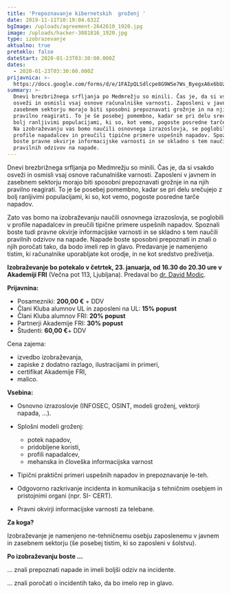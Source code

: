 ```yaml
---
title: 'Prepoznavanje kibernetskih  groženj '
date: 2019-11-11T10:19:04.632Z
bgImage: /uploads/agreement-2642610_1920.jpg
image: /uploads/hacker-3081816_1920.jpg
type: izobrazevanje
aktualno: true
preteklo: false
dateStart: 2020-01-23T03:30:00.000Z
dates:
  - 2020-01-23T03:30:00.000Z
prijavnica: >-
  https://docs.google.com/forms/d/e/1FAIpQLSdlcpe8G9WSe7Ws_ByegxA6x6bUzjB0VZoLB7QNKSMKafrhBQ/viewform?usp=sf_link
summary: >-
  Dnevi brezbrižnega srfljanja po Medmrežju so minili. Čas je, da si vsakdo
  osveži in osmisli vsaj osnove računalniške varnosti. Zaposleni v javnem in
  zasebnem sektorju morajo biti sposobni prepoznavati grožnje in na njih
  pravilno reagirati. To je še posebej pomembno, kadar se pri delu srečujejo z
  bolj ranljivimi populacijami, ki so, kot vemo, pogoste posredne tarče napadov.
  Na izobraževanju vas bomo naučili osnovnega izrazoslovja, se poglobili v
  profile napadalcev in preučili tipične primere uspešnih napadov. Spoznali
  boste pravne okvirje informacijske varnosti in se skladno s tem naučili
  pravilnih odzivov na napade.
---
```

Dnevi brezbrižnega srfljanja po Medmrežju so minili. Čas je, da si vsakdo osveži in osmisli vsaj osnove računalniške varnosti. Zaposleni v javnem in zasebnem sektorju morajo biti sposobni prepoznavati grožnje in na njih pravilno reagirati. To je še posebej pomembno, kadar se pri delu srečujejo z bolj ranljivimi populacijami, ki so, kot vemo, pogoste posredne tarče napadov. 

Zato vas bomo na izobraževanju naučili osnovnega izrazoslovja, se poglobili v profile napadalcev in preučili tipične primere uspešnih napadov. Spoznali boste tudi pravne okvirje informacijske varnosti in se skladno s tem naučili pravilnih odzivov na napade. Napade boste sposobni prepoznati in znali o njih poročati tako, da bodo imeli rep in glavo. Predavanje je namenjeno tistim, ki računalnike uporabljate kot orodje, in ne kot sredstvo preživetja.

**Izobraževanje bo potekalo v četrtek, 23. januarja, od 16.30 do 20.30 ure v Akademiji FRI** (Večna pot 113, Ljubljana). Predaval bo [dr. David Modic](https://akademijafri.si/izvajalci/david-modic/).

**Prijavnina:**

* Posamezniki: **200,00 €** + DDV
* Člani Kluba alumnov UL in zaposleni na UL: **15% popust** 
* Člani Kluba alumnov FRI: **20% popust**
* Partnerji Akademije FRI: **30% popust**
* Študenti: **60,00 €**+ DDV

Cena zajema:

* izvedbo izobraževanja,
* zapiske z dodatno razlago, ilustracijami in primeri,
* certifikat Akademije FRI,
* malico.

**Vsebina:**

* Osnovno izrazoslovje (INFOSEC, OSINT, modeli groženj, vektorji napada, ...).
* Splošni modeli groženj:

  * potek napadov, 
  * pridobljene koristi, 
  * profili napadalcev, 
  * mehanska in človeška informacijska varnost
* Tipični praktični primeri uspešnih napadov in prepoznavanje le-teh.
* Odgovorno razkrivanje incidenta in komunikacija s tehničnim osebjem in pristojnimi organi (npr. SI- CERT).
* Pravni okvirji informacijske varnosti za telebane.

**Za koga?**

Izobraževanje je namenjeno ne-tehničnemu osebju zaposlenemu v javnem in zasebnem sektorju (še posebej tistim, ki so zaposleni v šolstvu).

**Po izobraževanju boste …**

… znali prepoznati napade in imeli boljši odziv na incidente.

… znali poročati o incidentih tako, da bo imelo rep in glavo.
